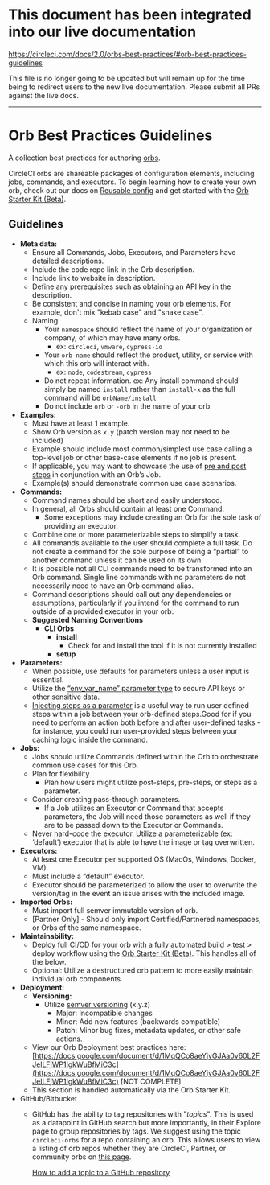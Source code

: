 # This document has been integrated into our live documentation
https://circleci.com/docs/2.0/orbs-best-practices/#orb-best-practices-guidelines

This file is no longer going to be updated but will remain up for the time being to redirect users to the new live documentation. Please submit all PRs against the live docs.

---

# Orb Best Practices Guidelines
A collection best practices for authoring [orbs](https://circleci.com/docs/2.0/orb-intro/#section=configuration).

CircleCI orbs are shareable packages of configuration elements, including jobs, commands, and executors. To begin learning how to create your own orb, check out our docs on [Reusable config](https://circleci.com/docs/2.0/reusing-config/) and get started with the [Orb Starter Kit (Beta)](https://github.com/CircleCI-Public/orb-starter-kit).


## Guidelines



*   **Meta data:**
    *   Ensure all Commands, Jobs, Executors, and Parameters have detailed descriptions.
    *   Include the code repo link in the Orb description.
    *   Include link to website in description.
    *   Define any prerequisites such as obtaining an API key in the description.
    *   Be consistent and concise in naming your orb elements. For example, don't mix "kebab case" and "snake case".
    *   Naming:
        * Your `namespace` should reflect the name of your organization or company, of which may have many orbs.
            *   ex: `circleci`, `vmware`, `cypress-io`
        * Your `orb name` should reflect the product, utility, or service with which this orb will interact with.
            *   ex: `node`, `codestream`, `cypress`
        *  Do not repeat information. ex: Any install command should simply be named `install` rather than `install-x` as the full command will be `orbName/install`
        * Do not include `orb` or `-orb` in the name of your orb.
*   **Examples:**
    *   Must have at least 1 example.
    *   Show Orb version as `x.y` (patch version may not need to be included)
    *   Example should include most common/simplest use case calling a top-level job or other base-case elements if no job is present.
    *   If applicable, you may want to showcase the use of [pre and post steps](https://circleci.com/docs/2.0/reusing-config/#using-pre-and-post-steps) in conjunction with an Orb’s Job. 
    *   Example(s) should demonstrate common use case scenarios.
*   **Commands:**
    *   Command names should be short and easily understood.
    *   In general, all Orbs should contain at least one Command. 
        *   Some exceptions may include creating an Orb for the sole task of providing an executor.
    *   Combine one or more parameterizable steps to simplify a task.
    *   All commands available to the user should complete a full task. Do not create a command for the sole purpose of being a “partial” to another command unless it can be used on its own.
    *   It is possible not all CLI commands need to be transformed into an Orb command. Single line commands with no parameters do not necessarily need to have an Orb command alias.
    *   Command descriptions should call out any dependencies or assumptions, particularly if you intend for the command to run outside of a provided executor in your orb.
    *   **Suggested Naming Conventions**
        *   **CLI Orbs**
            *   **install**
                *   Check for and install the tool if it is not currently installed
            *   **setup**
*   **Parameters:**
    *   When possible, use defaults for parameters unless a user input is essential.
    *   Utilize the [“env_var_name” parameter type](https://circleci.com/docs/2.0/reusing-config/#environment-variable-name) to secure API keys or other sensitive data. 
    *   [Injecting steps as a parameter](https://circleci.com/docs/2.0/reusing-config/#steps) is a useful way to run user defined steps within a job between your orb-defined steps.Good for if you need to perform an action both before and after user-defined tasks - for instance, you could run user-provided steps between your caching logic inside the command.
*   **Jobs:**
    *   Jobs should utilize Commands defined within the Orb to orchestrate common use cases for this Orb.
    *   Plan for flexibility
        *   Plan how users might utilize post-steps, pre-steps, or steps as a parameter.
    *   Consider creating pass-through parameters. 
        *   If a Job utilizes an Executor or Command that accepts parameters, the Job will need those parameters as well if they are to be passed down to the Executor or Commands.
    *   Never hard-code the executor. Utilize a parameterizable (ex: ‘default’) executor that is able to have the image or tag overwritten.
*   **Executors:**
    *   At least one Executor per supported OS (MacOs, Windows, Docker, VM).
    *   Must include a “default” executor.
    *   Executor should be parameterized to allow the user to overwrite the version/tag in the event an issue arises with the included image.
*   **Imported Orbs:**
    *   Must import full semver immutable version of orb.
    *   [Partner Only] - Should only import Certified/Partnered namespaces, or Orbs of the same namespace.
*   **Maintainability:**
    *   Deploy full CI/CD for your orb with a fully automated build > test > deploy workflow using the [Orb Starter Kit (Beta)](https://github.com/CircleCI-Public/orb-starter-kit). This handles all of the below.
    *   Optional: Utilize a destructured orb pattern to more easily maintain individual orb components.
*   **Deployment:**
    *   **Versioning:**
        *   Utilize [semver versioning](https://semver.org/) (x.y.z)
            *   Major: Incompatible changes
            *   Minor: Add new features (backwards compatible)
            *   Patch: Minor bug fixes, metadata updates, or other safe actions.
    *   View our Orb Deployment best practices here: [https://docs.google.com/document/d/1MqQCo8aeYjvGJAa0v60L2FJelLFjWP1IgkWuBfMiC3c](https://docs.google.com/document/d/1MqQCo8aeYjvGJAa0v60L2FJelLFjWP1IgkWuBfMiC3c) [NOT COMPLETE]
    *   This section is handled automatically via the Orb Starter Kit.
* GitHub/Bitbucket
    * GitHub has the ability to tag repositories with "_topics_". This is used as a datapoint in GitHub search but more importantly, in their Explore page to group repositories by tags. We suggest using the topic `circleci-orbs` for a repo containing an orb. This allows users to view a listing of orb repos whether they are CircleCI, Partner, or community orbs on [this page](https://github.com/topics/circleci-orbs).

      [How to add a topic to a GitHub repository](https://help.github.com/en/articles/classifying-your-repository-with-topics)
